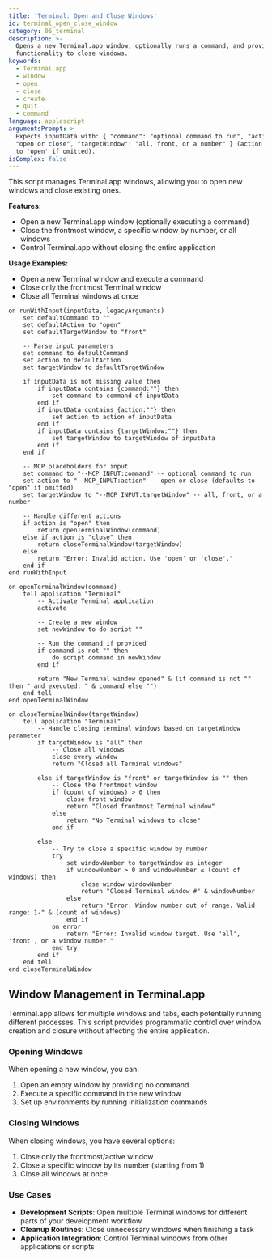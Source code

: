 ```yaml
---
title: 'Terminal: Open and Close Windows'
id: terminal_open_close_window
category: 06_terminal
description: >-
  Opens a new Terminal.app window, optionally runs a command, and provides
  functionality to close windows.
keywords:
  - Terminal.app
  - window
  - open
  - close
  - create
  - quit
  - command
language: applescript
argumentsPrompt: >-
  Expects inputData with: { "command": "optional command to run", "action":
  "open or close", "targetWindow": "all, front, or a number" } (action defaults
  to 'open' if omitted).
isComplex: false
---
```


This script manages Terminal.app windows, allowing you to open new windows and close existing ones.

**Features:**
- Open a new Terminal.app window (optionally executing a command)
- Close the frontmost window, a specific window by number, or all windows
- Control Terminal.app without closing the entire application

**Usage Examples:**
- Open a new Terminal window and execute a command
- Close only the frontmost Terminal window
- Close all Terminal windows at once

```applescript
on runWithInput(inputData, legacyArguments)
    set defaultCommand to ""
    set defaultAction to "open"
    set defaultTargetWindow to "front"
    
    -- Parse input parameters
    set command to defaultCommand
    set action to defaultAction
    set targetWindow to defaultTargetWindow
    
    if inputData is not missing value then
        if inputData contains {command:""} then
            set command to command of inputData
        end if
        if inputData contains {action:""} then
            set action to action of inputData
        end if
        if inputData contains {targetWindow:""} then
            set targetWindow to targetWindow of inputData
        end if
    end if
    
    -- MCP placeholders for input
    set command to "--MCP_INPUT:command" -- optional command to run
    set action to "--MCP_INPUT:action" -- open or close (defaults to "open" if omitted)
    set targetWindow to "--MCP_INPUT:targetWindow" -- all, front, or a number
    
    -- Handle different actions
    if action is "open" then
        return openTerminalWindow(command)
    else if action is "close" then
        return closeTerminalWindow(targetWindow)
    else
        return "Error: Invalid action. Use 'open' or 'close'."
    end if
end runWithInput

on openTerminalWindow(command)
    tell application "Terminal"
        -- Activate Terminal application
        activate
        
        -- Create a new window
        set newWindow to do script ""
        
        -- Run the command if provided
        if command is not "" then
            do script command in newWindow
        end if
        
        return "New Terminal window opened" & (if command is not "" then " and executed: " & command else "")
    end tell
end openTerminalWindow

on closeTerminalWindow(targetWindow)
    tell application "Terminal"
        -- Handle closing terminal windows based on targetWindow parameter
        if targetWindow is "all" then
            -- Close all windows
            close every window
            return "Closed all Terminal windows"
            
        else if targetWindow is "front" or targetWindow is "" then
            -- Close the frontmost window
            if (count of windows) > 0 then
                close front window
                return "Closed frontmost Terminal window"
            else
                return "No Terminal windows to close"
            end if
            
        else
            -- Try to close a specific window by number
            try
                set windowNumber to targetWindow as integer
                if windowNumber > 0 and windowNumber ≤ (count of windows) then
                    close window windowNumber
                    return "Closed Terminal window #" & windowNumber
                else
                    return "Error: Window number out of range. Valid range: 1-" & (count of windows)
                end if
            on error
                return "Error: Invalid window target. Use 'all', 'front', or a window number."
            end try
        end if
    end tell
end closeTerminalWindow
```

## Window Management in Terminal.app

Terminal.app allows for multiple windows and tabs, each potentially running different processes. This script provides programmatic control over window creation and closure without affecting the entire application.

### Opening Windows

When opening a new window, you can:

1. Open an empty window by providing no command
2. Execute a specific command in the new window
3. Set up environments by running initialization commands

### Closing Windows

When closing windows, you have several options:

1. Close only the frontmost/active window
2. Close a specific window by its number (starting from 1)
3. Close all windows at once

### Use Cases

- **Development Scripts**: Open multiple Terminal windows for different parts of your development workflow
- **Cleanup Routines**: Close unnecessary windows when finishing a task
- **Application Integration**: Control Terminal windows from other applications or scripts
